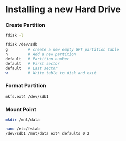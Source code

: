 # Installing a new Hard Drive
### Create Partition
```bash
fdisk -l
```
```bash
fdisk /dev/sdb
g         # create a new empty GPT partition table
n         # Add a new partition
default   # Partition number
default   # First sector
default   # Last sector
w         # Write table to disk and exit
```

### Format Partition
```bash
mkfs.ext4 /dev/sdb1
```

### Mount Point
```bash
mkdir /mnt/data
```
```bash
nano /etc/fstab
/dev/sdb1 /mnt/data ext4 defaults 0 2
```
